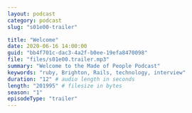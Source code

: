 ```yaml
---
layout: podcast
category: podcast
slug: "s01e00-trailer"

title: "Welcome"
date: 2020-06-16 14:00:00
guid: "bb4f701c-dac3-4a2f-b0ee-19efa8470098"
file: "files/s01e00.trailer.mp3"
summary: "Welcome to the Made of People Podcast"
keywords: "ruby, Brighton, Rails, technology, interview"
duration: "12" # audio length in seconds
length: "201995" # filesize in bytes
season: "1"
episodeType: "trailer"
---
```


